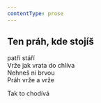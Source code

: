 ```yaml
---
contentType: prose
---
```


<section>

## Ten práh, kde stojíš

patří stáří  
Vrže jak vrata do chlíva  
Nehneš ni brvou  
Práh vrže a vrže

Tak to chodívá

</section>
